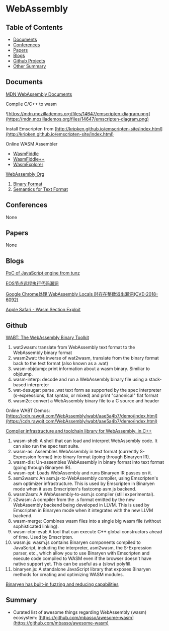 # WebAssembly

## Table of Contents

 - [Documents](#documents)
 - [Conferences](#conferences)
 - [Papers](#papers)
 - [Blogs](#blogs)
 - [Github Projects](#github)
 - [Other Summary](#summary)

## Documents

[MDN WebAssembly Documents](https://developer.mozilla.org/en-US/docs/WebAssembly)

Compile C/C++ to wasm

![https://mdn.mozillademos.org/files/14647/emscripten-diagram.png](https://mdn.mozillademos.org/files/14647/emscripten-diagram.png)

Install Emscripten from [http://kripken.github.io/emscripten-site/index.html](http://kripken.github.io/emscripten-site/index.html)

Online WASM Assembler
- [WasmFiddle](https://wasdk.github.io/WasmFiddle/)
- [WasmFiddle++](https://anonyco.github.io/WasmFiddlePlusPlus/)
- [WasmExplorer](https://mbebenita.github.io/WasmExplorer/)

[WebAssembly Org](https://webassembly.org/)

1. [Binary Format](https://webassembly.org/docs/binary-encoding/)
2. [Semantics for Text Format](https://webassembly.org/docs/semantics/)

## Conferences

None

## Papers

None

## Blogs

[PoC of JavaScript engine from tunz](https://github.com/tunz/js-vuln-db)

[EOS节点远程执行代码漏洞](https://www.anquanke.com/post/id/146497)

[Google Chrome处理 WebAssembly Locals 时存在整数溢出漏洞(CVE-2018-6092)](https://bugs.chromium.org/p/project-zero/issues/detail?id=1546)

[Apple Safari - Wasm
Section Exploit](https://labs.mwrinfosecurity.com/assets/BlogFiles/apple-safari-wasm-section-vuln-write-up-2018-04-16.pdf)

## Github

[WABT: The WebAssembly Binary Toolkit](https://github.com/WebAssembly/wabt)

1. wat2wasm: translate from WebAssembly text format to the WebAssembly binary format
2. wasm2wat: the inverse of wat2wasm, translate from the binary format back to the text format (also known as a .wat)
3. wasm-objdump: print information about a wasm binary. Similiar to objdump.
4. wasm-interp: decode and run a WebAssembly binary file using a stack-based interpreter
5. wat-desugar: parse .wat text form as supported by the spec interpreter (s-expressions, flat syntax, or mixed) and print "canonical" flat format
6. wasm2c: convert a WebAssembly binary file to a C source and header

Online WABT Demos: [https://cdn.rawgit.com/WebAssembly/wabt/aae5a4b7/demo/index.html](https://cdn.rawgit.com/WebAssembly/wabt/aae5a4b7/demo/index.html)

[Compiler infrastructure and toolchain library for WebAssembly, in C++](https://github.com/WebAssembly/binaryen)

1. wasm-shell: A shell that can load and interpret WebAssembly code. It can also run the spec test suite.
2. wasm-as: Assembles WebAssembly in text format (currently S-Expression format) into binary format (going through Binaryen IR).
3. wasm-dis: Un-assembles WebAssembly in binary format into text format (going through Binaryen IR).
4. wasm-opt: Loads WebAssembly and runs Binaryen IR passes on it.
5. asm2wasm: An asm.js-to-WebAssembly compiler, using Emscripten's asm optimizer infrastructure. This is used by Emscripten in Binaryen mode when it uses Emscripten's fastcomp asm.js backend.
6. wasm2asm: A WebAssembly-to-asm.js compiler (still experimental).
7. s2wasm: A compiler from the .s format emitted by the new WebAssembly backend being developed in LLVM. This is used by Emscripten in Binaryen mode when it integrates with the new LLVM backend.
8. wasm-merge: Combines wasm files into a single big wasm file (without sophisticated linking).
9. wasm-ctor-eval: A tool that can execute C++ global constructors ahead of time. Used by Emscripten.
10. wasm.js: wasm.js contains Binaryen components compiled to JavaScript, including the interpreter, asm2wasm, the S-Expression parser, etc., which allow you to use Binaryen with Emscripten and execute code compiled to WASM even if the browser doesn't have native support yet. This can be useful as a (slow) polyfill.
11. binaryen.js: A standalone JavaScript library that exposes Binaryen methods for creating and optimizing WASM modules.

[Binaryen has built-in fuzzing and reducing capabilities](https://github.com/WebAssembly/binaryen/wiki/Fuzzing)

## Summary

- Curated list of awesome things regarding WebAssembly (wasm) ecosystem: [https://github.com/mbasso/awesome-wasm](https://github.com/mbasso/awesome-wasm)
